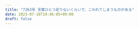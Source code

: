 ```yaml
---
title: "7263号 言葉ひとつ足りないくらいで、こわれてしまうものがある"
date: 2023-07-16T19:46:05+09:00
draft: false
---
```


```
```

```
```

